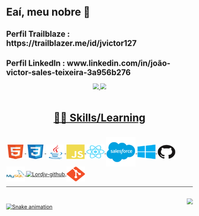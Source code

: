 <h1>Eaí, meu nobre 👋</h1>
<h2>Perfil Trailblaze : https://trailblazer.me/id/jvictor127</h2>
<h2>Perfil LinkedIn : www.linkedin.com/in/joão-victor-sales-teixeira-3a956b276 </h2>


<div align="center">
  <a href="https://github.com/L0rdSaiyan">
   
  <img height="180em" src="https://github-readme-stats.vercel.app/api?username=L0rdSaiyan&show_icons=true&theme=radical&include_all_commits=true&count_private=true"/>
  <img height="180em" src="https://github-readme-stats.vercel.app/api/top-langs/?username=L0rdSaiyan&layout=compact&langs_count=7&theme=radical"/>
    </div>
    
  <br>
  
  <h1 align="center">👨‍💻 Skills/Learning</h1>

  
  <div style="display: inline_block"><br>
    
    
  <img align="center" alt="Lordjv-HTML" title="HTML 5" height="40" width="50" src="https://raw.githubusercontent.com/devicons/devicon/master/icons/html5/html5-original.svg">
  <img align="center" alt="Lordjv-CSS" title="CSS 3" height="40" width="50" src="https://raw.githubusercontent.com/devicons/devicon/master/icons/css3/css3-original.svg">
  <img align="center" alt="Lordjv-java" title="Java" height="40" width="50" src="https://raw.githubusercontent.com/devicons/devicon/master/icons/java/java-original.svg">
  <img align="center" alt="Lordjv-Js" title="JavaScript" height="40" width="50" src="https://raw.githubusercontent.com/devicons/devicon/master/icons/javascript/javascript-plain.svg">
    
  <img align="center" alt="Lordjv-React" title="React JS" height="40" width="50" src="https://github.com/devicons/devicon/blob/master/icons/react/react-original.svg">
    <img align="center" alt="Lordjv-Salesforce" title="Salesforce" height="80" width="80" src="https://raw.githubusercontent.com/devicons/devicon/master/icons/salesforce/salesforce-original.svg">
    <img align="center" alt="Lordjv-windows10" title="Windows 10" height="40" width="50" src="https://raw.githubusercontent.com/devicons/devicon/master/icons/windows8/windows8-original.svg">  
  <img align="center" alt="Lordjv-github" title="Github" height="40" width="50" src="https://raw.githubusercontent.com/devicons/devicon/master/icons/github/github-original.svg">
   <img align="center" alt="Lordjv-github" title="MySQL" height="40" width="50" src="https://raw.githubusercontent.com/devicons/devicon/master/icons/mysql/mysql-original-wordmark.svg">
       <img align="center" alt="Lordjv-github" title="JSON" height="40" width="80" src="https://assets-global.website-files.com/5aa7081220a301f2a3644f3b/5f493b167e5dc864a0265b30_json-logo.png">

  
    
  <img align="center" alt="LordJs-git" title="Git" height="40" width="50" src="https://github.com/devicons/devicon/blob/master/icons/git/git-original.svg">

    
 
</div> 
 
       
 
  <hr>  

  <br>
    <img align="right" height="150" style="border-radius: 150" src="https://cdn.discordapp.com/attachments/785669534383079454/785669819759984710/giphy_2.gif">

  
  <div> 
  
  ![Snake animation](https://github.com/L0rdSaiyan/L0rdSaiyan/blob/output/github-contribution-grid-snake.svg)
 
</div>
